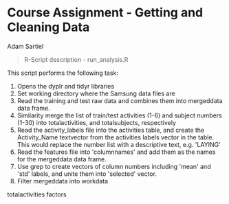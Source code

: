 # Course Assignment - Getting and Cleaning Data
Adam Sartiel

>R-Script description - run_analysis.R

This script performs the following task:
1. Opens the dyplr and tidyr libraries
2. Set working directory where the Samsung data files are
3. Read the training and test raw data and combines them into mergeddata data frame.
4. Similarity merge the list of train/test activities (1-6) and subject numbers (1-30) into totalactivities, and totalsubjects, respectively
5. Read the activity_labels file into the activities table, and create the Activity_Name textvector from the activities labels vector in the table. This would replace the number list with a descriptive text, e.g. 'LAYING'
6. Read the features file into 'columnnames' and add them as the names for the mergeddata data frame.
7. Use grep to create vectors of column numbers including 'mean' and 'std' labels, and unite them into 'selected' vector.
8. Filter mergeddata into workdata

totalactivities factors



